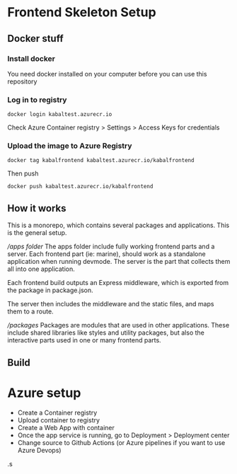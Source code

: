 # Frontend Skeleton Setup

## Docker stuff
### Install docker
You need docker installed on your computer before you can use this repository

### Log in to registry
```
docker login kabaltest.azurecr.io
```

Check Azure Container registry > Settings > Access Keys for credentials

### Upload the image to Azure Registry
```
docker tag kabalfrontend kabaltest.azurecr.io/kabalfrontend
```
Then push
```
docker push kabaltest.azurecr.io/kabalfrontend
```
## How it works
This is a monorepo, which contains several packages and applications. This is the general setup.

*/apps folder*
The apps folder include fully working frontend parts and a server.
Each frontend part (ie: marine), should work as a standalone application when running devmode. The server is the part that collects them all into one application.

Each frontend build outputs an Express middleware, which is exported from the package in package.json.

The server then includes the middleware and the static files, and maps them to a route.

*/packages*
Packages are modules that are used in other applications. These include shared libraries like styles and utility packages, but also the interactive parts used in one or many frontend parts.

## Build

# Azure setup
* Create a Container registry
* Upload container to registry
* Create a Web App with container
* Once the app service is running, go to Deployment > Deployment center
* Change source to Github Actions (or Azure pipelines if you want to use Azure Devops)

.s